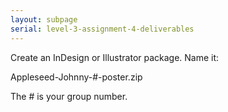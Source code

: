 ```yaml
---
layout: subpage
serial: level-3-assignment-4-deliverables
---
```

Create an InDesign or Illustrator package. Name it:

Appleseed-Johnny-#-poster.zip

The # is your group number.